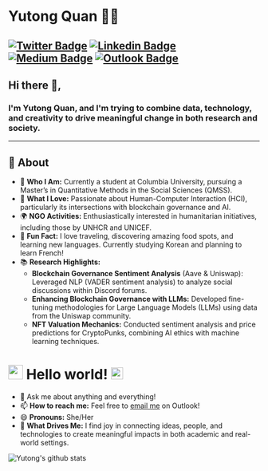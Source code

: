 # Yutong Quan 👨‍💻

[![Twitter Badge](https://img.shields.io/badge/-@yutongquan-1DA1F2?style=flat-square&labelColor=1DA1F2&logo=x&logoColor=white&link=https://x.com/yutong_quan)](https://x.com/yutong_quan) 
[![Linkedin Badge](https://img.shields.io/badge/-yutongquan-0077B5?style=flat-square&logo=Linkedin&logoColor=white&link=https://www.linkedin.com/in/yutongquan/)](https://www.linkedin.com/in/yutongquan/) 
[![Medium Badge](https://img.shields.io/badge/-@yutongquan-00AB6C?style=flat-square&labelColor=000000&logo=Medium&logoColor=white&link=https://medium.com/@yutong_quan)](https://medium.com/@yutong_quan) 
[![Outlook Badge](https://img.shields.io/badge/-yutongq@outlook.com-0078D4?style=flat-square&labelColor=0078D4&logo=microsoft-outlook&logoColor=white&link=mailto:yutongq@outlook.com)](mailto:yutongq@outlook.com)
---

## Hi there 👋,

### I'm Yutong Quan, and I'm trying to combine data, technology, and creativity to drive meaningful change in both research and society.
-------
  
## 🧐 About

- 🏫 **Who I Am:** Currently a student at Columbia University, pursuing a Master’s in Quantitative Methods in the Social Sciences (QMSS).  
- 🤖 **What I Love:** Passionate about Human-Computer Interaction (HCI), particularly its intersections with blockchain governance and AI.  
- 🌍 **NGO Activities:** Enthusiastically interested in humanitarian initiatives, including those by UNHCR and UNICEF.  
- 🍴 **Fun Fact:** I love traveling, discovering amazing food spots, and learning new languages. Currently studying Korean and planning to learn French!  
- 📚 **Research Highlights:**  
  - **Blockchain Governance Sentiment Analysis** (Aave & Uniswap): Leveraged NLP (VADER sentiment analysis) to analyze social discussions within Discord forums.  
  - **Enhancing Blockchain Governance with LLMs:** Developed fine-tuning methodologies for Large Language Models (LLMs) using data from the Uniswap community.  
  - **NFT Valuation Mechanics:** Conducted sentiment analysis and price predictions for CryptoPunks, combining AI ethics with machine learning techniques.  



# <img src="https://github.com/TheDudeThatCode/TheDudeThatCode/blob/master/Assets/Hi.gif" width="29px"> Hello world!&nbsp;<img src="https://github.com/TheDudeThatCode/TheDudeThatCode/blob/master/Assets/Earth.gif" width="24px">

- 💬 Ask me about anything and everything!
- 📫 **How to reach me:** Feel free to [email me](mailto:yutongq@outlook.com) on Outlook!  
- 😄 **Pronouns:** She/Her  
- 🌟 **What Drives Me:** I find joy in connecting ideas, people, and technologies to create meaningful impacts in both academic and real-world settings.

![Yutong's github stats](https://github-readme-stats.vercel.app/api?username=yutongquan&show_icons=true)
